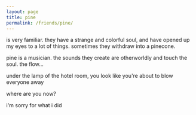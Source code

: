 ```yaml
---
layout: page
title: pine
permalink: /friends/pine/
---
```


is very familiar. they have a strange and colorful soul, and have opened up my eyes to a lot of things. sometimes they withdraw into a pinecone.

pine is a musician. the sounds they create are otherworldly and touch the soul. the flow...

under the lamp of the hotel room, you look like you're about to blow everyone away

where are you now?

i'm sorry for what i did